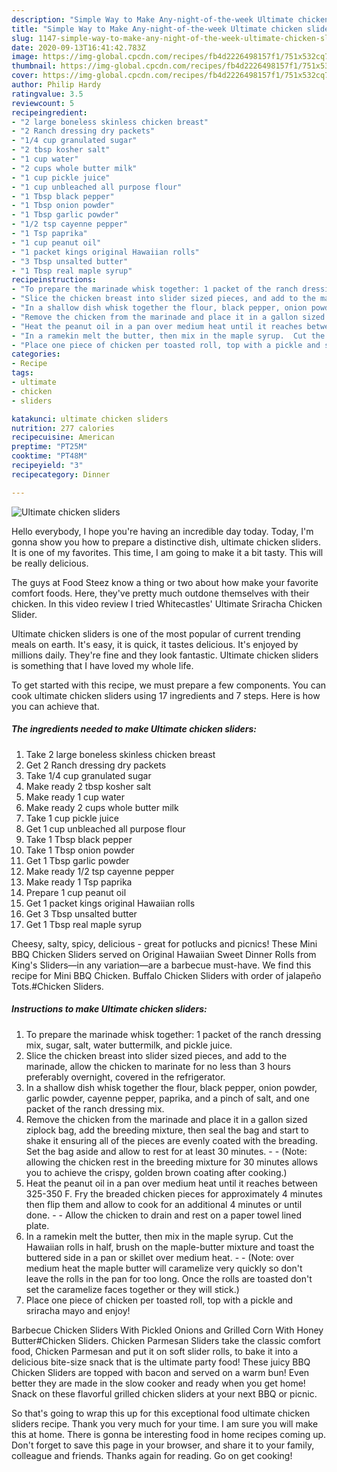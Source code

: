 ```yaml
---
description: "Simple Way to Make Any-night-of-the-week Ultimate chicken sliders"
title: "Simple Way to Make Any-night-of-the-week Ultimate chicken sliders"
slug: 1147-simple-way-to-make-any-night-of-the-week-ultimate-chicken-sliders
date: 2020-09-13T16:41:42.783Z
image: https://img-global.cpcdn.com/recipes/fb4d2226498157f1/751x532cq70/ultimate-chicken-sliders-recipe-main-photo.jpg
thumbnail: https://img-global.cpcdn.com/recipes/fb4d2226498157f1/751x532cq70/ultimate-chicken-sliders-recipe-main-photo.jpg
cover: https://img-global.cpcdn.com/recipes/fb4d2226498157f1/751x532cq70/ultimate-chicken-sliders-recipe-main-photo.jpg
author: Philip Hardy
ratingvalue: 3.5
reviewcount: 5
recipeingredient:
- "2 large boneless skinless chicken breast"
- "2 Ranch dressing dry packets"
- "1/4 cup granulated sugar"
- "2 tbsp kosher salt"
- "1 cup water"
- "2 cups whole butter milk"
- "1 cup pickle juice"
- "1 cup unbleached all purpose flour"
- "1 Tbsp black pepper"
- "1 Tbsp onion powder"
- "1 Tbsp garlic powder"
- "1/2 tsp cayenne pepper"
- "1 Tsp paprika"
- "1 cup peanut oil"
- "1 packet kings original Hawaiian rolls"
- "3 Tbsp unsalted butter"
- "1 Tbsp real maple syrup"
recipeinstructions:
- "To prepare the marinade whisk together: 1 packet of the ranch dressing mix, sugar, salt, water buttermilk, and pickle juice."
- "Slice the chicken breast into slider sized pieces, and add to the marinade, allow the chicken to marinate for no less than 3 hours preferably overnight, covered in the refrigerator."
- "In a shallow dish whisk together the flour, black pepper, onion powder, garlic powder, cayenne pepper, paprika, and a pinch of salt, and one packet of the ranch dressing mix."
- "Remove the chicken from the marinade and place it in a gallon sized ziplock bag, add the breeding mixture, then seal the bag and start to shake it ensuring all of the pieces are evenly coated with the breading.  Set the bag aside and allow to rest for at least 30 minutes.  (Note: allowing the chicken rest in the breeding mixture for 30 minutes allows you to achieve the crispy, golden brown coating after cooking.)"
- "Heat the peanut oil in a pan over medium heat until it reaches between 325-350 F. Fry the breaded chicken pieces for approximately 4 minutes then flip them and allow to cook for an additional 4 minutes or until done.   Allow the chicken to drain and rest on a paper towel lined plate."
- "In a ramekin melt the butter, then mix in the maple syrup.  Cut the Hawaiian rolls in half, brush on the maple-butter mixture and toast the buttered side in a pan or skillet over medium heat.  (Note: over medium heat the maple butter will caramelize very quickly so don&#39;t leave the rolls in the pan for too long.  Once the rolls are toasted don&#39;t set the caramelize faces together or they will stick.)"
- "Place one piece of chicken per toasted roll, top with a pickle and sriracha mayo and enjoy!"
categories:
- Recipe
tags:
- ultimate
- chicken
- sliders

katakunci: ultimate chicken sliders 
nutrition: 277 calories
recipecuisine: American
preptime: "PT25M"
cooktime: "PT48M"
recipeyield: "3"
recipecategory: Dinner

---
```



![Ultimate chicken sliders](https://img-global.cpcdn.com/recipes/fb4d2226498157f1/751x532cq70/ultimate-chicken-sliders-recipe-main-photo.jpg)

Hello everybody, I hope you're having an incredible day today. Today, I'm gonna show you how to prepare a distinctive dish, ultimate chicken sliders. It is one of my favorites. This time, I am going to make it a bit tasty. This will be really delicious.

The guys at Food Steez know a thing or two about how make your favorite comfort foods. Here, they&#39;ve pretty much outdone themselves with their chicken. In this video review I tried Whitecastles&#39; Ultimate Sriracha Chicken Slider.

Ultimate chicken sliders is one of the most popular of current trending meals on earth. It's easy, it is quick, it tastes delicious. It's enjoyed by millions daily. They're fine and they look fantastic. Ultimate chicken sliders is something that I have loved my whole life.


To get started with this recipe, we must prepare a few components. You can cook ultimate chicken sliders using 17 ingredients and 7 steps. Here is how you can achieve that.

<!--inarticleads1-->

##### The ingredients needed to make Ultimate chicken sliders:

1. Take 2 large boneless skinless chicken breast
1. Get 2 Ranch dressing dry packets
1. Take 1/4 cup granulated sugar
1. Make ready 2 tbsp kosher salt
1. Make ready 1 cup water
1. Make ready 2 cups whole butter milk
1. Take 1 cup pickle juice
1. Get 1 cup unbleached all purpose flour
1. Take 1 Tbsp black pepper
1. Take 1 Tbsp onion powder
1. Get 1 Tbsp garlic powder
1. Make ready 1/2 tsp cayenne pepper
1. Make ready 1 Tsp paprika
1. Prepare 1 cup peanut oil
1. Get 1 packet kings original Hawaiian rolls
1. Get 3 Tbsp unsalted butter
1. Get 1 Tbsp real maple syrup


Cheesy, salty, spicy, delicious - great for potlucks and picnics! These Mini BBQ Chicken Sliders served on Original Hawaiian Sweet Dinner Rolls from King&#39;s Sliders—in any variation—are a barbecue must-have. We find this recipe for Mini BBQ Chicken. Buffalo Chicken Sliders with order of jalapeño Tots.#Chicken Sliders. 

<!--inarticleads2-->

##### Instructions to make Ultimate chicken sliders:

1. To prepare the marinade whisk together: 1 packet of the ranch dressing mix, sugar, salt, water buttermilk, and pickle juice.
1. Slice the chicken breast into slider sized pieces, and add to the marinade, allow the chicken to marinate for no less than 3 hours preferably overnight, covered in the refrigerator.
1. In a shallow dish whisk together the flour, black pepper, onion powder, garlic powder, cayenne pepper, paprika, and a pinch of salt, and one packet of the ranch dressing mix.
1. Remove the chicken from the marinade and place it in a gallon sized ziplock bag, add the breeding mixture, then seal the bag and start to shake it ensuring all of the pieces are evenly coated with the breading.  Set the bag aside and allow to rest for at least 30 minutes. -  - (Note: allowing the chicken rest in the breeding mixture for 30 minutes allows you to achieve the crispy, golden brown coating after cooking.)
1. Heat the peanut oil in a pan over medium heat until it reaches between 325-350 F. Fry the breaded chicken pieces for approximately 4 minutes then flip them and allow to cook for an additional 4 minutes or until done.  -  - Allow the chicken to drain and rest on a paper towel lined plate.
1. In a ramekin melt the butter, then mix in the maple syrup.  Cut the Hawaiian rolls in half, brush on the maple-butter mixture and toast the buttered side in a pan or skillet over medium heat. -  - (Note: over medium heat the maple butter will caramelize very quickly so don&#39;t leave the rolls in the pan for too long.  Once the rolls are toasted don&#39;t set the caramelize faces together or they will stick.)
1. Place one piece of chicken per toasted roll, top with a pickle and sriracha mayo and enjoy!


Barbecue Chicken Sliders With Pickled Onions and Grilled Corn With Honey Butter#Chicken Sliders. Chicken Parmesan Sliders take the classic comfort food, Chicken Parmesan and put it on soft slider rolls, to bake it into a delicious bite-size snack that is the ultimate party food! These juicy BBQ Chicken Sliders are topped with bacon and served on a warm bun! Even better they are made in the slow cooker and ready when you get home! Snack on these flavorful grilled chicken sliders at your next BBQ or picnic. 

So that's going to wrap this up for this exceptional food ultimate chicken sliders recipe. Thank you very much for your time. I am sure you will make this at home. There is gonna be interesting food in home recipes coming up. Don't forget to save this page in your browser, and share it to your family, colleague and friends. Thanks again for reading. Go on get cooking!
